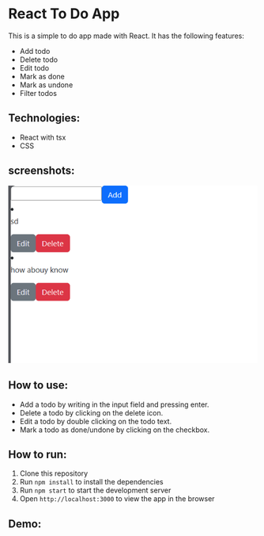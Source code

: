 <!-- a simple react To do app REad me -->
# React To Do App

This is a simple to do app made with React. It has the following features:
- Add todo
- Delete todo
- Edit todo
- Mark as done
- Mark as undone
- Filter todos

## Technologies:
- React with tsx
- CSS

## screenshots:
![screenshot](./public/image.png)

## How to use:
- Add a todo by writing in the input field and pressing enter.
- Delete a todo by clicking on the delete icon.
- Edit a todo by double clicking on the todo text.
- Mark a todo as done/undone by clicking on the checkbox.

## How to run:
1. Clone this repository
2. Run `npm install` to install the dependencies
3. Run `npm start` to start the development server
4. Open `http://localhost:3000` to view the app in the browser

## Demo:
